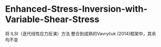 # Enhanced-Stress-Inversion-with-Variable-Shear-Stress
将  ILSI（迭代线性应力反演）方法  整合到成熟的Vavryčuk (2014)框架中，其余均不变
